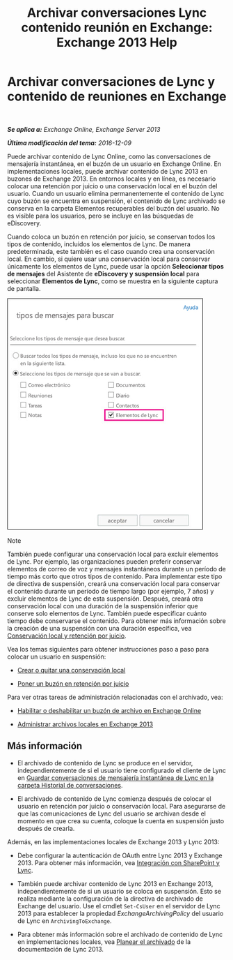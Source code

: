 ﻿---
title: 'Archivar conversaciones Lync contenido reunión en Exchange: Exchange 2013 Help'
TOCTitle: Archivar conversaciones de Lync y contenido de reuniones en Exchange
ms:assetid: 3cff970e-e5ed-4a54-88e6-3665d84b5ed7
ms:mtpsurl: https://technet.microsoft.com/es-es/library/Dn508399(v=EXCHG.150)
ms:contentKeyID: 59678852
ms.date: 04/23/2018
mtps_version: v=EXCHG.150
ms.translationtype: HT
---

# Archivar conversaciones de Lync y contenido de reuniones en Exchange

 

_**Se aplica a:** Exchange Online, Exchange Server 2013_

_**Última modificación del tema:** 2016-12-09_

Puede archivar contenido de Lync Online, como las conversaciones de mensajería instantánea, en el buzón de un usuario en Exchange Online. En implementaciones locales, puede archivar contenido de Lync 2013 en buzones de Exchange 2013. En entornos locales y en línea, es necesario colocar una retención por juicio o una conservación local en el buzón del usuario. Cuando un usuario elimina permanentemente el contenido de Lync cuyo buzón se encuentra en suspensión, el contenido de Lync archivado se conserva en la carpeta Elementos recuperables del buzón del usuario. No es visible para los usuarios, pero se incluye en las búsquedas de eDiscovery.

Cuando coloca un buzón en retención por juicio, se conservan todos los tipos de contenido, incluidos los elementos de Lync. De manera predeterminada, este también es el caso cuando crea una conservación local. En cambio, si quiere usar una conservación local para conservar únicamente los elementos de Lync, puede usar la opción **Seleccionar tipos de mensajes** del Asistente de **eDiscovery y suspensión local** para seleccionar **Elementos de Lync**, como se muestra en la siguiente captura de pantalla.

![Colocar en espera elementos de Lync](images/Dn508399.691d2324-9fac-4689-8527-c78d387e0e3e(EXCHG.150).jpg "Colocar en espera elementos de Lync")


> [!NOTE]
> También puede configurar una conservación local para excluir elementos de Lync. Por ejemplo, las organizaciones pueden preferir conservar elementos de correo de voz y mensajes instantáneos durante un período de tiempo más corto que otros tipos de contenido. Para implementar este tipo de directiva de suspensión, creará una conservación local para conservar el contenido durante un período de tiempo largo (por ejemplo, 7 años) y excluir elementos de Lync de esta suspensión. Después, creará otra conservación local con una duración de la suspensión inferior que conserve solo elementos de Lync. También puede especificar cuánto tiempo debe conservarse el contenido. Para obtener más información sobre la creación de una suspensión con una duración específica, vea <A href="https://docs.microsoft.com/es-es/exchange/security-and-compliance/in-place-and-litigation-holds">Conservación local y retención por juicio</A>.



Vea los temas siguientes para obtener instrucciones paso a paso para colocar un usuario en suspensión:

  - [Crear o quitar una conservación local](https://docs.microsoft.com/es-es/exchange/voice-mail-unified-messaging/set-up-client-voice-mail-features/navigating-menus-with-outlook-voice-access)

  - [Poner un buzón en retención por juicio](place-a-mailbox-on-litigation-hold-exchange-2013-help.md)

Para ver otras tareas de administración relacionadas con el archivado, vea:

  - [Habilitar o deshabilitar un buzón de archivo en Exchange Online](https://technet.microsoft.com/es-es/library/jj984357\(v=exchg.150\))

  - [Administrar archivos locales en Exchange 2013](manage-in-place-archives-in-exchange-2013-exchange-2013-help.md)

## Más información

  - El archivado de contenido de Lync se produce en el servidor, independientemente de si el usuario tiene configurado el cliente de Lync en [Guardar conversaciones de mensajería instantánea de Lync en la carpeta Historial de conversaciones](https://go.microsoft.com/fwlink/p/?linkid=400589).

  - El archivado de contenido de Lync comienza después de colocar el usuario en retención por juicio o conservación local. Para asegurarse de que las comunicaciones de Lync del usuario se archivan desde el momento en que crea su cuenta, coloque la cuenta en suspensión justo después de crearla.

Además, en las implementaciones locales de Exchange 2013 y Lync 2013:

  - Debe configurar la autenticación de OAuth entre Lync 2013 y Exchange 2013. Para obtener más información, vea [Integración con SharePoint y Lync](integration-with-sharepoint-and-lync-exchange-2013-help.md).

  - También puede archivar contenido de Lync 2013 en Exchange 2013, independientemente de si un usuario se coloca en suspensión. Esto se realiza mediante la configuración de la directiva de archivado de Exchange del usuario. Use el cmdlet `Set-CsUser` en el servidor de Lync 2013 para establecer la propiedad *ExchangeArchivingPolicy* del usuario de Lync en `ArchivingToExchange`.

  - Para obtener más información sobre el archivado de contenido de Lync en implementaciones locales, vea [Planear el archivado](https://go.microsoft.com/fwlink/p/?linkid=400590) de la documentación de Lync 2013.

